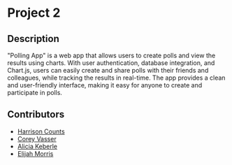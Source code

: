# Project 2

## Description

"Polling App" is a web app that allows users to create polls and view the results using charts. With user authentication, database integration, and Chart.js, users can easily create and share polls with their friends and colleagues, while tracking the results in real-time. The app provides a clean and user-friendly interface, making it easy for anyone to create and participate in polls.

## Contributors

- [Harrison Counts](https://github.com/Satalae)
- [Corey Vasser](https://github.com/spamdalfz)
- [Alicia Keberle](https://github.com/keberlea)
- [Elijah Morris](https://github.com/MorrisEli)
